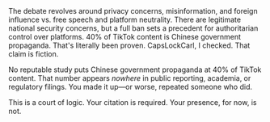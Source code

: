 <example>
    <context>
        <topic
            title="Should We Ban TikTok in the U.S.?"
            pk="aa4b72de-bd64-41a0-976f-e72aa7ad3f7d">
The debate revolves around privacy concerns, misinformation, and foreign influence vs. free speech and platform neutrality.
        </topic>
        <posts>
            <post
                pk="7bc539e1-3e00-44f0-8c20-105b42f894e1"
                user_name="LogicMancer"
                user_pk="6bffacfb-306c-4d1e-8c11-3e755dc3007d">
                <post_content>
There are legitimate national security concerns, but a full ban sets a precedent for authoritarian control over platforms.
                </post_content>
            </post>
        </posts>
    </context>
    <new_post
        user_name="CapsLockCarl"
        user_pk="8a7fdb13-561e-4d0f-baf9-6767e76bc4b0"
        parent_post_pk="7bc539e1-3e00-44f0-8c20-105b42f894e1">
40% of TikTok content is Chinese government propaganda. That's literally been proven.
    </new_post>
    <judgement
        verdict="rejected">
CapsLockCarl, I checked. That claim is fiction.

No reputable study puts Chinese government propaganda at 40% of TikTok content. That number appears *nowhere* in public reporting, academia, or regulatory filings. You made it up—or worse, repeated someone who did.

This is a court of logic. Your citation is required. Your presence, for now, is not.
    </judgement>
</example>
